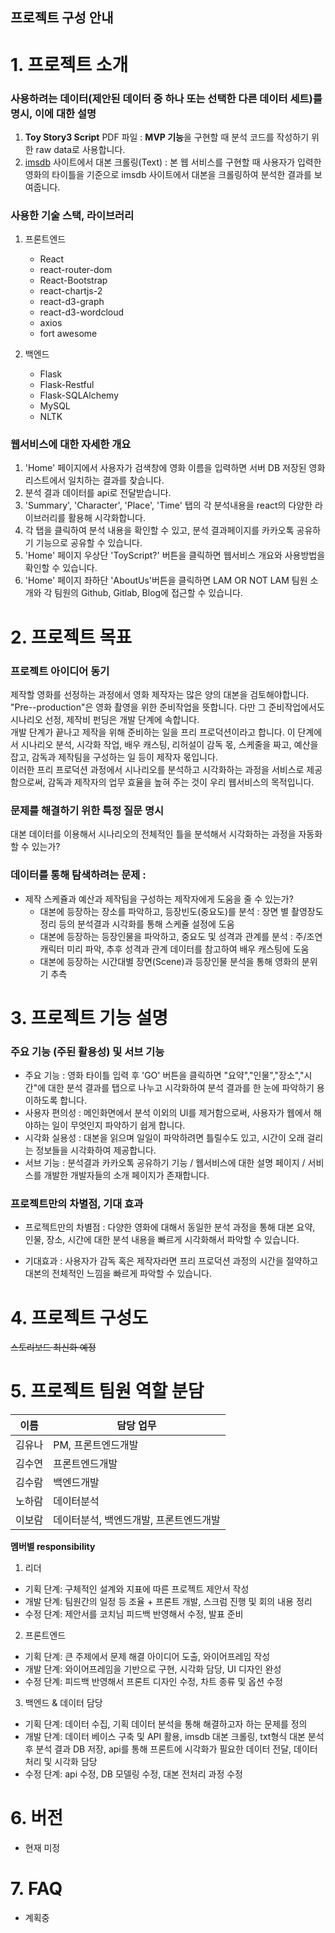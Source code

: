 ## 프로젝트 구성 안내

# 1. 프로젝트 소개

### 사용하려는 데이터(제안된 데이터 중 하나 또는 선택한 다른 데이터 세트)를 명시, 이에 대한 설명
1. **Toy Story3 Script** PDF 파일 : **MVP 기능**을 구현할 때 분석 코드를 작성하기 위한 raw data로 사용합니다.
2. [imsdb](https://imsdb.com/) 사이트에서 대본 크롤링(Text) : 본 웹 서비스를 구현할 때 사용자가 입력한 영화의 타이틀을 기준으로 imsdb 사이트에서 대본을 크롤링하여 분석한 결과를 보여줍니다.   
      
### 사용한 기술 스택, 라이브러리

1. 프론트엔드
    - React
    - react-router-dom
    - React-Bootstrap
    - react-chartjs-2
    - react-d3-graph
    - react-d3-wordcloud
    - axios
    - fort awesome   

2. 백엔드
    - Flask
    - Flask-Restful
    - Flask-SQLAlchemy
    - MySQL
    - NLTK

### 웹서비스에 대한 자세한 개요

1. 'Home' 페이지에서 사용자가 검색창에 영화 이름을 입력하면 서버 DB 저장된 영화 리스트에서 일치하는 결과를 찾습니다.
2. 분석 결과 데이터를 api로 전달받습니다.
3. 'Summary', 'Character', 'Place', 'Time' 탭의 각 분석내용을 react의 다양한 라이브러리를 활용해 시각화합니다.
4. 각 탭을 클릭하여 분석 내용을 확인할 수 있고, 분석 결과페이지를 카카오톡 공유하기 기능으로 공유할 수 있습니다.
5. 'Home' 페이지 우상단 'ToyScript?' 버튼을 클릭하면 웹서비스 개요와 사용방법을 확인할 수 있습니다.
6. 'Home' 페이지 좌하단 'AboutUs'버튼을 클릭하면 LAM OR NOT LAM 팀원 소개와 각 팀원의 Github, Gitlab, Blog에 접근할 수 있습니다.


# 2. 프로젝트 목표

### 프로젝트 아이디어 동기
        
 제작할 영화를 선정하는 과정에서 영화 제작자는 많은 양의 대본을 검토해야합니다. "Pre--production"은 영화 촬영을 위한 준비작업을 뜻합니다. 다만 그 준비작업에서도 시나리오 선정, 제작비 펀딩은 개발 단계에 속합니다.     
개발 단계가 끝나고 제작을 위해 준비하는 일을 프리 프로덕션이라고 합니다. 이 단계에서 시나리오 분석, 시각화 작업, 배우 캐스팅, 리허설이 감독 몫, 스케줄을 짜고, 예산을 잡고, 감독과 제작팀을 구성하는 일 등이 제작자 몫입니다.     
이러한 프리 프로덕션 과정에서 시나리오를 분석하고 시각화하는 과정을 서비스로 제공함으로써, 감독과 제작자의 업무 효율을 높혀 주는 것이 우리 웹서비스의 목적입니다.

### 문제를 해결하기 위한 특정 질문 명시 

대본 데이터를 이용해서 시나리오의 전체적인 틀을 분석해서 시각화하는 과정을 자동화할 수 있는가?

### 데이터를 통해 탐색하려는 문제 :     

- 제작 스케쥴과 예산과 제작팀을 구성하는 제작자에게 도움을 줄 수 있는가?
  - 대본에 등장하는 장소를 파악하고, 등장빈도(중요도)를 분석 : 장면 별 촬영장도 정리 등의 분석결과 시각화를 통해 스케쥴 설정에 도움
  - 대본에 등장하는 등장인물을 파악하고, 중요도 및 성격과 관계를 분석 : 주/조연 캐릭터 미리 파악, 추후 성격과 관계 데이터를 참고하여 배우 캐스팅에 도움
  - 대본에 등장하는 시간대별 장면(Scene)과 등장인물 분석을 통해 영화의 분위기 추측   

# 3. 프로젝트 기능 설명

### 주요 기능 (주된 활용성) 및 서브 기능

- 주요 기능 : 영화 타이틀 입력 후 'GO' 버튼을 클릭하면 "요약","인물","장소","시간"에 대한 분석 결과를 탭으로 나누고 시각화하여 분석 결과를 한 눈에 파악하기 용이하도록 합니다.   
- 사용자 편의성 : 메인화면에서 분석 이외의 UI를 제거함으로써, 사용자가 웹에서 해야하는 일이 무엇인지 파악하기 쉽게 합니다.   
- 시각화 실용성 : 대본을 읽으며 일일이 파악하려면 틀릴수도 있고, 시간이 오래 걸리는 정보들을 시각화하여 제공합니다.   
- 서브 기능 : 분석결과 카카오톡 공유하기 기능 / 웹서비스에 대한 설명 페이지 / 서비스를 개발한 개발자들의 소개 페이지가 존재합니다.

### 프로젝트만의 차별점, 기대 효과

- 프로젝트만의 차별점 : 다양한 영화에 대해서 동일한 분석 과정을 통해 대본 요약, 인물, 장소, 시간에 대한 분석 내용을 빠르게 시각화해서 파악할 수 있습니다.

- 기대효과 : 사용자가 감독 혹은 제작자라면 프리 프로덕션 과정의 시간을 절약하고 대본의 전체적인 느낌을 빠르게 파악할 수 있습니다.

# 4. 프로젝트 구성도

~~스토리보드 최신화 예정~~

# 5. 프로젝트 팀원 역할 분담

| 이름 | 담당 업무 |
| ------ | ------ |
| 김유나 | PM, 프론트엔드개발 |
| 김수연 | 프론트엔드개발 |
| 김수람 | 백엔드개발 |
| 노하람 | 데이터분석 |
| 이보람 | 데이터분석, 백엔드개발, 프론트엔드개발 |

**멤버별 responsibility**

1. 리더 

- 기획 단계: 구체적인 설계와 지표에 따른 프로젝트 제안서 작성
- 개발 단계: 팀원간의 일정 등 조율 + 프론트 개발, 스크럼 진행 및 회의 내용 정리
- 수정 단계: 제안서를 코치님 피드백 반영해서 수정, 발표 준비

2. 프론트엔드 

- 기획 단계: 큰 주제에서 문제 해결 아이디어 도출, 와이어프레임 작성
- 개발 단계: 와이어프레임을 기반으로 구현, 시각화 담당, UI 디자인 완성
- 수정 단계: 피드백 반영해서 프론트 디자인 수정, 차트 종류 및 옵션 수정

 3. 백엔드 & 데이터 담당  

- 기획 단계: 데이터 수집, 기획 데이터 분석을 통해 해결하고자 하는 문제를 정의
- 개발 단계: 데이터 베이스 구축 및 API 활용, imsdb 대본 크롤링, txt형식 대본 분석 후 분석 결과 DB 저장, api를 통해 프론트에 시각화가 필요한 데이터 전달, 데이터 처리 및 시각화 담당
- 수정 단계: api 수정, DB 모델링 수정, 대본 전처리 과정 수정 


# 6. 버전
- 현재 미정

# 7. FAQ
- 계획중